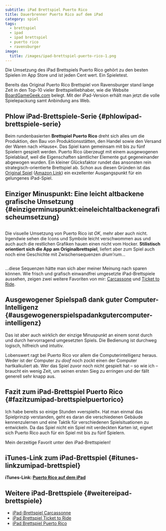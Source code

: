 ```yaml
---
subtitle: iPad Brettspiel Puerto Rico
title: Dauerbrenner Puerto Rico auf dem iPad
category: spiel
tags:
  - brettspiel
  - ipad
  - ipad brettspiel
  - puerto rico
  - ravensburger
image:
  title: /images/ipad-brettspiel-puerto-rico-1.png
---
```

Die Umsetzung des iPad Brettspiels Puerto Rico gehört zu den besten Spielen im App Store und ist jeden Cent wert. Ein Spieletest.

Bereits das Original Puerto Rico Brettspiel von Ravensburger stand lange Zeit in den Top-10 vieler Brettspielliebhaber, wie die Website [BoardGameGeek.com][2] belegt. Mit der iPad-Version erhält man jetzt die volle Spielepackung samt Anbindung ans Web.  

## Phlow iPad-Brettspiele-Serie {#phlowipad-brettspiele-serie}

Beim rundenbasierten **Brettspiel Puerto Rico** dreht sich alles um die Produktion, den Bau von Produktionsstätten, den Handel sowie den Versand der Waren nach »Hause«. Das Spiel kann gemeinsam mit bis zu fünf Spielern gespielt werden. Puerto Rico überzeugt mit einem ausgewogenen Spielablauf, weil die Eigenschaften sämtlicher Elemente gut gegeneinander abgewogen wurden. Ein kleiner Glücksfaktor rundet das ansonsten rein strategisch-orientierte Brettspiel ab. Schon aus diesen Gründen ist das [Original Spiel][6] ([Amazon Link][7]) ein exzellenter Ausgangspunkt für ein gelungenes iPad-Spiel.

## Einziger Minuspunkt: Eine leicht altbackene grafische Umsetzung {#einzigerminuspunkt:eineleichtaltbackenegrafischeumsetzung}

<img title="ipad-brettspiel-puerto-rico-2" src="{{ site.url }}{{ site.baseurl }}/images/ipad-brettspiel-puerto-rico-2.png" alt="" />

Die visuelle Umsetzung von Puerto Rico ist *OK*, mehr aber auch nicht. Irgendwie sehen die Icons und Symbole leicht verschwommen aus und auch auch die restlichen Grafiken hauen einen nicht vom Hocker. **Stilistisch orientiert sich die App am Originalbrettspiel**, liefert aber zum Spiel auch noch eine Geschichte mit Zwischensequenzen *drum’rum*…

[<img title="ipad-brettspiel-puerto-rico-3" src="{{ site.url }}{{ site.baseurl }}/images/ipad-brettspiel-puerto-rico-3.png" alt="" />][9]

…diese Sequenzen hätte man sich aber meiner Meinung nach sparen können. Wie frisch und grafisch einwandfrei umgesetzte iPad-Brettspiele aussehen, zeigen zwei weitere Favoriten von mir: [Carcassone][3] und [Ticket to Ride][4].

## Ausgewogener Spielspaß dank guter Computer-Intelligenz {#ausgewogenerspielspadankgutercomputer-intelligenz}

Das ist aber auch wirklich der einzige Minuspunkt an einem sonst durch und durch hervorragend umgesetzten Spiels. Die Bedienung ist durchweg logisch, hilfreich und intuitiv.

Lobenswert ragt bei Puerto Rico vor allem die Computerintelligenz heraus. Weder ist der Computer zu *doof* noch zockt einen der Computer hartkalkuliert ab. Wer das Spiel zuvor noch nicht gespielt hat – so wie ich – braucht ein wenig Zeit, um seinen ersten Sieg zu erringen und der fällt generell sehr knapp aus.

## Fazit zum iPad-Brettspiel Puerto Rico {#fazitzumipad-brettspielpuertorico}

Ich habe bereits so einige Stunden »verspielt«. Hat man einmal das Spielprinzip verstanden, geht es daran die verschiedenen Gebäude kennenzulernen und eine Taktik für verschiedenen Spielsituationen zu entwickeln. Da das Spiel nicht ein Spiel mit verdeckten Karten ist, eignet sich Puerto Rico auch für ein Spiel mit bis zu fünf Spielern.

Mein derzeitige Favorit unter den iPad-Brettspielen!

## iTunes-Link zum iPad-Brettspiel {#itunes-linkzumipad-brettspiel}

**iTunes-Link: [Puerto Rico auf dem iPad][10]**

## Weitere iPad-Brettspiele {#weitereipad-brettspiele}

  * [iPad-Brettspiel Carcassonne][3]
  * [iPad Brettspiel Ticket to Ride][4]
  * [iPad Brettspiel Puerto Rico][5]

<img src='http://vg02.met.vgwort.de/na/d333d971da2b48beb8aaa880aed7d6e1' width='1' height='1' alt='' />

 [1]: titleipad-brettspiel-puerto-rico-1.png
 [2]: http://boardgamegeek.com
 [3]: http://phlow.de/ipad-brettspiel-carcassonne
 [4]: http://phlow.de/ipad-brettspiel-ticket-to-ride
 [5]: http://phlow.de/ipad-brettspiel-puerto-rico
 [6]: http://www.ravensburger.de/shop/grosse-marken/alea/puerto-rico-26907/index.html
 [7]: http://www.amazon.de/gp/product/B0002I0LJ0/ref=as_li_ss_tl?ie=UTF8&tag=phlow-21&linkCode=as2&camp=1638&creative=19454&creativeASIN=B0002I0LJ0
 [8]: titleipad-brettspiel-puerto-rico-2.png
 [9]: titleipad-brettspiel-puerto-rico-3.png
 [10]: http://itunes.apple.com/de/app/puerto-rico-hd/id438437326?mt=8